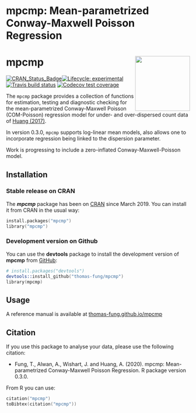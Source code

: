 # mpcmp: Mean-parametrized Conway-Maxwell Poisson Regression

# mpcmp <img src="man/figures/logo.svg" align ="right" alt="" width ="150"/>
<!-- badges: start -->
[![CRAN\_Status\_Badge](http://www.r-pkg.org/badges/version/mpcmp)](https://cran.r-project.org/package=mpcmp)[![Lifecycle: experimental](https://img.shields.io/badge/lifecycle-experimental-orange.svg)](https://www.tidyverse.org/lifecycle/#experimental)
[![Travis build status](https://travis-ci.org/thomas-fung/mpcmp.svg?branch=master)](https://travis-ci.org/thomas-fung/mpcmp)
[![Codecov test coverage](https://codecov.io/gh/thomas-fung/mpcmp/branch/master/graph/badge.svg)](https://codecov.io/gh/thomas-fung/mpcmp?branch=master)
<!-- badges: end -->

The `mpcmp` package provides a collection of functions for estimation, testing and diagnostic checking for the mean-parametrized Conway-Maxwell Poisson (COM-Poisson) regression model for under- and over-dispersed count data of [Huang (2017)](https://doi.org/10.1177%2F1471082X17697749).

In version 0.3.0, `mpcmp` supports log-linear mean models, also allows one to incorporate regression being linked to the dispersion parameter.

Work is progressing to include a zero-inflated Conway-Maxwell-Poisson model. 

## Installation

### Stable release on CRAN

The ***mpcmp*** package has been on [CRAN](https://cran.r-project.org/package=mpcmp) since March 2019.  You can install it from CRAN in the usual way:

```s
install.packages("mpcmp")
library("mpcmp")
```

### Development version on Github

You can use the **devtools** package to install the development version of **mpcmp** from [GitHub](https://github.com/thomas-fung/mpcmp):

```s
# install.packages("devtools")
devtools::install_github("thomas-fung/mpcmp")
library(mpcmp)
```

## Usage

A reference manual is available at [thomas-fung.github.io/mpcmp](https://thomas-fung.github.io/mpcmp/)

## Citation

If you use this package to analyse your data, please use the following citation:

- Fung, T., Alwan, A., Wishart, J. and Huang, A. (2020). mpcmp: Mean-parametrized Conway-Maxwell Poisson Regression. R package version 0.3.0.

From R you can use:

```s
citation("mpcmp")
toBibtex(citation("mpcmp"))
```
